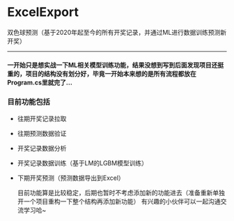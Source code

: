 # ExcelExport
双色球预测（基于2020年起至今的所有开奖记录，并通过ML进行数据训练预测新开奖）

----
#### 一开始只是想实战一下ML相关模型训练功能，结果没想到写到后面发现项目还挺重的，项目的结构没有划分好，毕竟一开始本来想的是所有流程都放在Program.cs里就完了...

### 目前功能包括
* 往期开奖记录拉取
* 往期预测数据验证
* 开奖记录数据分析
* 开奖记录数据训练（基于LM的LGBM模型训练）
* 下期开奖预测（预测数据导出到Excel）

  目前功能算是比较稳定，后期也暂时不考虑添加新的功能进去（准备重新单独开一个项目重构一下整个结构再添加新功能）
  有兴趣的小伙伴可以一起沟通交流学习哈~

